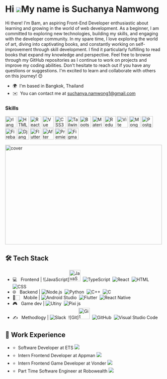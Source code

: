 Hi ![](https://user-images.githubusercontent.com/18350557/176309783-0785949b-9127-417c-8b55-ab5a4333674e.gif)My name is Suchanya Namwong
========================================================================================================================================

Hi there! I'm Bam, an aspiring Front-End Developer enthusiastic about learning and growing in the world of web development. As a beginner, I am committed to exploring new technologies, building my skills, and engaging with the developer community. In my spare time, I love exploring the world of art, diving into captivating books, and constantly working on self-improvement through skill development. I find it particularly fulfilling to read books that expand my knowledge and perspective. Feel free to browse through my GitHub repositories as I continue to work on projects and improve my coding abilities. Don't hesitate to reach out if you have any questions or suggestions. I'm excited to learn and collaborate with others on this journey! 😊

*   🌍  I'm based in Bangkok, Thailand
*   ✉️  You can contact me at [suchanya.namwong1@gmail.com](mailto:suchanya.namwong1@gmail.com)

### Skills 

<a href="https://www.r-project.org/" target="_blank" rel="noreferrer"><img src="https://raw.githubusercontent.com/danielcranney/readme-generator/main/public/icons/skills/rlang-colored.svg" width="36" height="36" alt="rlang" /></a>
<a href="https://developer.mozilla.org/en-US/docs/Glossary/HTML5" target="_blank" rel="noreferrer"><img src="https://raw.githubusercontent.com/danielcranney/readme-generator/main/public/icons/skills/html5-colored.svg" width="36" height="36" alt="HTML5" /></a>
<a href="https://reactjs.org/" target="_blank" rel="noreferrer"><img src="https://raw.githubusercontent.com/danielcranney/readme-generator/main/public/icons/skills/react-colored.svg" width="36" height="36" alt="React" /></a>
<a href="https://vuejs.org/" target="_blank" rel="noreferrer"><img src="https://raw.githubusercontent.com/danielcranney/readme-generator/main/public/icons/skills/vuejs-colored.svg" width="36" height="36" alt="Vue" /></a>
<a href="https://www.w3.org/TR/CSS/#css" target="_blank" rel="noreferrer"><img src="https://raw.githubusercontent.com/danielcranney/readme-generator/main/public/icons/skills/css3-colored.svg" width="36" height="36" alt="CSS3" /></a>
<a href="https://tailwindcss.com/" target="_blank" rel="noreferrer"><img src="https://raw.githubusercontent.com/danielcranney/readme-generator/main/public/icons/skills/tailwindcss-colored.svg" width="36" height="36" alt="TailwindCSS" /></a>
<a href="https://getbootstrap.com/" target="_blank" rel="noreferrer"><img src="https://raw.githubusercontent.com/danielcranney/readme-generator/main/public/icons/skills/bootstrap-colored.svg" width="36" height="36" alt="Bootstrap" /></a>
<a href="https://mui.com/" target="_blank" rel="noreferrer"><img src="https://raw.githubusercontent.com/danielcranney/readme-generator/main/public/icons/skills/materialui-colored.svg" width="36" height="36" alt="Material UI" /></a>
<a href="https://redux.js.org/" target="_blank" rel="noreferrer"><img src="https://raw.githubusercontent.com/danielcranney/readme-generator/main/public/icons/skills/redux-colored.svg" width="36" height="36" alt="Redux" /></a>
<a href="https://vitejs.dev/" target="_blank" rel="noreferrer"><img src="https://raw.githubusercontent.com/danielcranney/readme-generator/main/public/icons/skills/vite-colored.svg" width="36" height="36" alt="Vite" /></a>
<a href="https://www.mongodb.com/" target="_blank" rel="noreferrer"><img src="https://raw.githubusercontent.com/danielcranney/readme-generator/main/public/icons/skills/mongodb-colored.svg" width="36" height="36" alt="MongoDB" /></a>
<a href="https://www.postgresql.org/" target="_blank" rel="noreferrer"><img src="https://raw.githubusercontent.com/danielcranney/readme-generator/main/public/icons/skills/postgresql-colored.svg" width="36" height="36" alt="PostgreSQL" /></a>
<a href="https://firebase.google.com/" target="_blank" rel="noreferrer"><img src="https://raw.githubusercontent.com/danielcranney/readme-generator/main/public/icons/skills/firebase-colored.svg" width="36" height="36" alt="Firebase" /></a>
<a href="https://www.djangoproject.com/" target="_blank" rel="noreferrer"><img src="https://raw.githubusercontent.com/danielcranney/readme-generator/main/public/icons/skills/django-colored.svg" width="36" height="36" alt="Django" /></a>
<a href="https://flutter.dev/" target="_blank" rel="noreferrer"><img src="https://raw.githubusercontent.com/danielcranney/readme-generator/main/public/icons/skills/flutter-colored.svg" width="36" height="36" alt="Flutter" /></a>
<a href="https://www.adobe.com/uk/products/aftereffects.html" target="_blank" rel="noreferrer"><img src="https://raw.githubusercontent.com/danielcranney/readme-generator/main/public/icons/skills/aftereffects-colored.svg" width="36" height="36" alt="After Effects" /></a>
<a href="https://www.adobe.com/uk/products/premiere.html" target="_blank" rel="noreferrer"><img src="https://raw.githubusercontent.com/danielcranney/readme-generator/main/public/icons/skills/premierepro-colored.svg" width="36" height="36" alt="Premiere Pro" /></a>
<a href="https://www.figma.com/" target="_blank" rel="noreferrer"><img src="https://raw.githubusercontent.com/danielcranney/readme-generator/main/public/icons/skills/figma-colored.svg" width="36" height="36" alt="Figma" /></a>
</p>
                    




 <img align="center" alt="cover" src="https://user-images.githubusercontent.com/44541411/159515241-41dc048d-90e9-4b19-bca8-bc769391eace.png" width="100%" height="320" />

## 🛠  Tech Stack
- 💻 &nbsp; Frontend | 
![JavaScript]<a href="https://developer.mozilla.org/en-US/docs/Web/JavaScript" target="_blank" rel="noreferrer"><img src="https://raw.githubusercontent.com/danielcranney/readme-generator/main/public/icons/skills/javascript-colored.svg" width="36" height="36" alt="JavaScript" /></a>&nbsp;
![TypeScript](https://img.shields.io/badge/-TypeScript-05122A?style=flat&logo=typescript)&nbsp;
![React](https://img.shields.io/badge/-React-05122A?style=flat&logo=react)&nbsp;
![HTML](https://img.shields.io/badge/-HTML-05122A?style=flat&logo=HTML5)&nbsp;
![CSS](https://img.shields.io/badge/-CSS-05122A?style=flat&logo=CSS3&logoColor=1572B6)&nbsp;
- 🌐 &nbsp; Backend | 
![Node.js](https://img.shields.io/badge/-Node.js-05122A?style=flat&logo=node.js)&nbsp;
![Python](https://img.shields.io/badge/-Python-05122A?style=flat&logo=python)&nbsp;
![C++](https://img.shields.io/badge/-C++-05122A?style=flat&logo=C%2B%2B&logoColor=00599C)&nbsp;
![C](https://img.shields.io/badge/-C-05122A?style=flat&logo=C&logoColor=A8B9CC)&nbsp;
- 🔭🏻 &nbsp; Mobile |
![Android Studio](https://img.shields.io/badge/-AndroidStudio-05122A?style=flat&logo=android)&nbsp;
![Flutter](https://img.shields.io/badge/-Flutter-05122A?style=flat&logo=flutter)&nbsp;
![React Native](https://img.shields.io/badge/-ReactNative-05122A?style=flat&logo=react)&nbsp;
- :video_game: &nbsp; Game dev | 
![Utiny](https://img.shields.io/badge/-Unity-05122A?style=flat&logo=unity)&nbsp;
![Pixi js](https://img.shields.io/badge/-Pixi-05122A?style=flat&logo=pixijs)&nbsp;
- ✍️ &nbsp; Methodlogy |
![Slack](https://img.shields.io/badge/-Slack-05122A?style=flat&logo=slack)&nbsp;
![Git]<a href="https://git-scm.com/" target="_blank" rel="noreferrer"><img src="https://raw.githubusercontent.com/danielcranney/readme-generator/main/public/icons/skills/git-colored.svg" width="36" height="36" alt="Git" /></a>&nbsp;
![GitHub](https://img.shields.io/badge/-GitHub-05122A?style=flat&logo=github)&nbsp;
![Visual Studio Code](https://img.shields.io/badge/-Visual%20Studio%20Code-05122A?style=flat&logo=visual-studio-code&logoColor=007ACC)&nbsp;

## 💼  Work Experience
- ⭐️&nbsp; Software Developer at ETS
<a href="http://www.ets.kmutt.ac.th"><img src="https://img.shields.io/badge/-ETSKMUTT-3423A6?style=flat&logo=ets&logoColor=white"/></a>
- ⭐️&nbsp; Intern Frontend Developer at Appman
<a href="https://www.appman.co.th"><img src="https://img.shields.io/badge/-Appman-3423A6?style=flat&logo=appman&logoColor=white"/></a>
- ⭐️&nbsp; Intern Frontend Game Developer at Vonder
<a href="https://www.vonder.co.th"><img src="https://img.shields.io/badge/-Vonder-3423A6?style=flat&logo=vonder&logoColor=white"/></a>
- ⭐️&nbsp; Part Time Software Engineer at Robowealth
<a href="https://www.robowealth.co.th/"><img src="https://img.shields.io/badge/-Robowealth-3423A6?style=flat&logo=Robowealth&logoColor=white"/></a>


